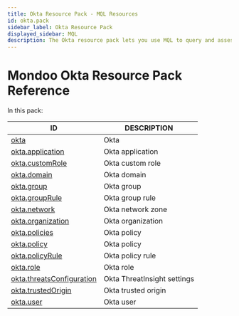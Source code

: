 ```yaml
---
title: Okta Resource Pack - MQL Resources
id: okta.pack
sidebar_label: Okta Resource Pack
displayed_sidebar: MQL
description: The Okta resource pack lets you use MQL to query and assess the security of your Okta identities and configuration.
---
```


# Mondoo Okta Resource Pack Reference

In this pack:

| ID                                                        | DESCRIPTION                 |
| --------------------------------------------------------- | --------------------------- |
| [okta](okta.md)                                           | Okta                        |
| [okta.application](okta.application.md)                   | Okta application            |
| [okta.customRole](okta.customrole.md)                     | Okta custom role            |
| [okta.domain](okta.domain.md)                             | Okta domain                 |
| [okta.group](okta.group.md)                               | Okta group                  |
| [okta.groupRule](okta.grouprule.md)                       | Okta group rule             |
| [okta.network](okta.network.md)                           | Okta network zone           |
| [okta.organization](okta.organization.md)                 | Okta organization           |
| [okta.policies](okta.policies.md)                         | Okta policy                 |
| [okta.policy](okta.policy.md)                             | Okta policy                 |
| [okta.policyRule](okta.policyrule.md)                     | Okta policy rule            |
| [okta.role](okta.role.md)                                 | Okta role                   |
| [okta.threatsConfiguration](okta.threatsconfiguration.md) | Okta ThreatInsight settings |
| [okta.trustedOrigin](okta.trustedorigin.md)               | Okta trusted origin         |
| [okta.user](okta.user.md)                                 | Okta user                   |
